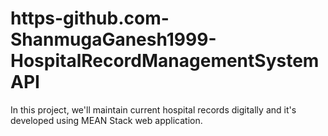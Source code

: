 # https-github.com-ShanmugaGanesh1999-HospitalRecordManagementSystemAPI
In this project, we'll maintain current hospital records digitally and it's developed using MEAN Stack web application.
